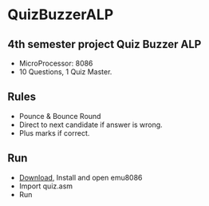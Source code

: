 # QuizBuzzerALP
## 4th semester project Quiz Buzzer ALP
* MicroProcessor: 8086
* 10 Questions, 1 Quiz Master.

## **Rules**
* Pounce & Bounce Round
* Direct to next candidate if answer is wrong.
* Plus marks if correct.

## Run
* [Download](https://download.cnet.com/Emu8086-Microprocessor-Emulator/3000-2069_4-10392690.html), Install and open emu8086
* Import quiz.asm
* Run
